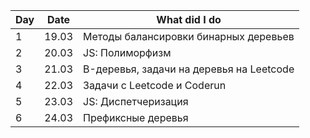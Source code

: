 | Day   | Date                                                                                  | What did I do |
| --- | ----- | ------------------------------------------------------------------------------------- |
| 1      | 19.03      | Методы балансировки бинарных деревьев|
| 2      |    20.03   |              JS: Полиморфизм            |
|    3   |21.03       |          B-деревья, задачи на деревья на Leetcode                             |
|    4   |22.03       |          Задачи с Leetcode и Сoderun                             |
|    5   |23.03       |          JS: Диспетчеризация                             |
|    6   |24.03       |          Префиксные деревья                             |
